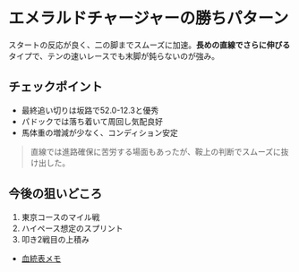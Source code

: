 # エメラルドチャージャーの勝ちパターン

スタートの反応が良く、二の脚までスムーズに加速。**長めの直線でさらに伸びる**タイプで、テンの速いレースでも末脚が鈍らないのが強み。

## チェックポイント
- 最終追い切りは坂路で52.0-12.3と優秀
- パドックでは落ち着いて周回し気配良好
- 馬体重の増減が少なく、コンディション安定

> 直線では進路確保に苦労する場面もあったが、鞍上の判断でスムーズに抜け出した。

## 今後の狙いどころ
1. 東京コースのマイル戦
2. ハイペース想定のスプリント
3. 叩き2戦目の上積み

- [血統表メモ](https://example.com)

